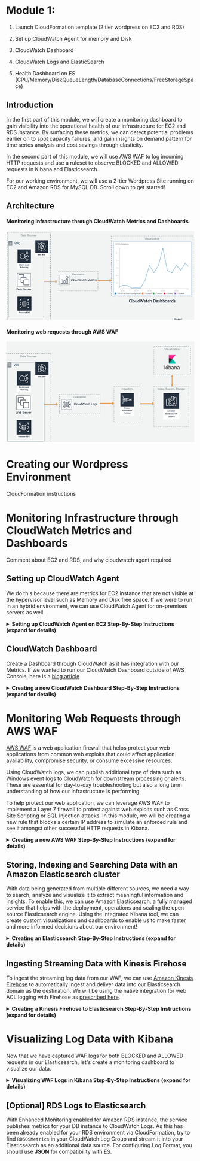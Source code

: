 # Module 1:

1. Launch CloudFormation template (2 tier wordpress on EC2 and RDS)
1. Set up CloudWatch Agent for memory and Disk
1. CloudWatch Dashboard

1. CloudWatch Logs and ElasticSearch
1. Health Dashboard on ES (CPU/Memory/DiskQueueLength/DatabaseConnections/FreeStorageSpace)

## Introduction
In the first part of this module, we will create a monitoring dashboard to gain visibility into the operational health of our infrastructure for EC2 and RDS instance. By surfacing these metrics, we can detect potential problems earlier on to spot capacity failures, and gain insights on demand pattern for time series analysis and cost savings through elasticity.


In the second part of this module, we will use AWS WAF to log incoming HTTP requests and use a ruleset to observe BLOCKED and ALLOWED requests in Kibana and Elasticsearch. 

For our working environment, we will use a 2-tier Wordpress Site running on EC2 and Amazon RDS for MySQL DB. Scroll down to get started!

## Architecture
#### Monitoring Infrastructure through CloudWatch Metrics and Dashboards
![Module_1_Architecture1](images/Module1_Architecture1.png)
#### Monitoring web requests through AWS WAF
![Module_1_Architecture2](images/Module1_Architecture2.png)

# Creating our Wordpress Environment
CloudFormation instructions

# Monitoring Infrastructure through CloudWatch Metrics and Dashboards
Comment about EC2 and RDS, and why cloudwatch agent required

## Setting up CloudWatch Agent
We do this because there are metrics for EC2 instance that are not visible at the hypervisor level such as Memory and Disk free space. If we were to run in an hybrid environment, we can use CloudWatch Agent for on-premises servers as well.

<details>
<summary><strong>Setting up CloudWatch Agent on EC2 Step-By-Step Instructions (expand for details)</strong></summary><p>

</p></details>


## CloudWatch Dashboard
Create a Dashboard through CloudWatch as it has integration with our Metrics. If we wanted to run our CloudWatch Dashboard outside of AWS Console, here is a [blog article](https://aws.amazon.com/blogs/devops/building-an-amazon-cloudwatch-dashboard-outside-of-the-aws-management-console/)

<details>
<summary><strong>Creating a new CloudWatch Dashboard Step-By-Step Instructions (expand for details)</strong></summary><p>

</p></details>



# Monitoring Web Requests through AWS WAF
[AWS WAF](https://aws.amazon.com/waf/) is a web application firewall that helps protect your web applications from common web exploits that could affect application availability, compromise security, or consume excessive resources. 

Using CloudWatch logs, we can publish additional type of data such as Windows event logs to CloudWatch for downstream processing or alerts. These are essential for day-to-day troubleshooting but also a long term understanding of how our infrastructure is performing. 

To help protect our web application, we can leverage AWS WAF to implement a Layer 7 firewall to protect against web exploits such as Cross Site Scripting or SQL Injection attacks. In this module, we will be creating a new rule that blocks a certain IP address to simulate an enforced rule and see it amongst other successful HTTP requests in Kibana.


<details>
<summary><strong>Creating a new AWS WAF Step-By-Step Instructions (expand for details)</strong></summary><p>

</p></details>

## Storing, Indexing and Searching Data with an Amazon Elasticsearch cluster
With data being generated from multiple different sources, we need a way to search, analyze and visualize it to extract meaningful information and insights. To enable this, we can use Amazon Elasticsearch, a fully managed service that helps with the deployment, operations and scaling the open source Elasticsearch engine. Using the integrated Kibana tool, we can create custom visualizations and dashboards to enable us to make faster and more informed decisions about our environment!

<details>
<summary><strong>Creating an Elasticsearch Step-By-Step Instructions (expand for details)</strong></summary><p>

1. In the AWS Management Console select **Services** then select **Elasticsearch Service** under Analytics.

1. In the service console, select **Create a new domain**.

1. Under **Domain Name** enter a name for your cluster and ensure that the selected **Version** is **6.3**. Proceed to the **Next** step.

1. In this page, we can configure the number of nodes and HA settings for our Elasticsearch cluster. We will use the default single node setting, but for production environments, you would use multiple nodes across different availability zones using the **zone awareness** setting. Continue by leaving all settings as-is under **Configure cluster** and proceed to the **Next** step. 

1. In step 3: Set up access page, you can configure Network level access and Kibana login authentication through integration with Amazon Cognito (SAML with existing IdP is supported through Cognito). In production environments, you would launch the Elasticsearch cluster in a private subnet (where it is accessible via VPN or a proxy in a DMZ). However for this workshop, we will use **Public Access** to allow access to the Kibana dashboard over the internet.

1. Select **Public access** under **Network configuration** and leave the **Node-to-node** encryption unchecked.

1. Leave **Enable Amazon Cognito for authentication** unticked under **Kibana authentication**.

1. Under **Access policy**, use the drop down menu on **Select a template**, and select **Allow access to the domain from specific IP(s)**.

1. Enter your current IP address in the pop up window (you can find out your current public address by googling "Whats my IP"). This should automatically generate an access policy in JSON like below, where my public IP address is 54.240.193.1.

    ```json
        {
        	"Version": "2012-10-17",
        	"Statement": [{
        		"Effect": "Allow",
        		"Principal": {
        			"AWS": "*"
        		},
        		"Action": [
        			"es:*"
        		],
        		"Condition": {
        			"IpAddress": {
        				"aws:SourceIp": [
        					"54.240.193.1"
        				]
        			}
        		},
        		"Resource": "arn:aws:es:ap-southeast-1:708252083442:domain/realtimeworkshop/*"
        	}]
        }
    ```
1. Proceed to the next page by selecting **Next**.

1. Review that all the settings are correct using the above configurations and create the cluster by selecting **Confirm**. The cluster will take 10-15 min to launch.

1. Once your environment is ready, you'll be able to see the **Domain Status** change to `Active` with the link to your Kibana dashboard.

1. Access your Kibana environment using the link on your ES domain, as you will need to configure an index pattern template. While Elasticsearch can automatically classify most of the fields from the AWS WAF logs, you need to inform Elasticsearch how to interpret fields that have specific formatting. Therefore, before you start sending logs to Elasticsearch, you should create an index pattern template so Elasticsearch can distinguish AWS WAF logs and classify the fields correctly.

1. With your Kibana environment, use the **Dev Tools** tab in the left panel menu to apply a new template.

1. Change the first line of the template following PUT  _template/, with the name of your ES domain. For example, if we named our ES domain `myLabES`, we would use the following template.

	```JSON
	PUT  _template/myLabES
	{
		"index_patterns": ["awswaf"],
		"settings": {
		"number_of_shards": 1
		},
		"mappings": {
		"waflog": {
			"properties": {
			"httpRequest": {
				"properties": {
				"clientIp": {
					"type": "keyword",
					"fields": {
					"keyword": {
						"type": "ip"
					}
					}
				}
				}
			},
			"timestamp": {
				"type": "date",
				"format": "epoch_millis"
			}
		}
		}
	}
	}
	```
	* To break down the sections of the applied template, this sends an API call to our Elasticsearch domain as identified by `PUT  _template/myLabES` with the following JSON configuration.
	
	* It identifies the index we've used to be `awswaf`, and uses a single Elasticsearch shard for the index. For a deep dive on sizing your Shards, please see [this blog](https://aws.amazon.com/blogs/database/get-started-with-amazon-elasticsearch-service-how-many-shards-do-i-need/).

	* The pattern template is defining two fields from the logs. It will indicate to Elasticsearch that the httpRequest.clientIp field is using an IP address format and that the timestamp field is represented in epoch time. All the other log fields will be classified automatically.

1. Congratulations, you've configured your Elasticsearch domain for our workshop modules.

</p></details>

## Ingesting Streaming Data with Kinesis Firehose
To ingest the streaming log data from our WAF, we can use [Amazon Kinesis Firehose](https://aws.amazon.com/kinesis/data-firehose/) to automatically ingest and deliver data into our Elasticsearch domain as the destination. We will be using the native integration for web ACL logging with Firehose as [prescribed here](https://docs.aws.amazon.com/waf/latest/developerguide/logging.html).


<details>
<summary><strong>Creating a Kinesis Firehose to Elasticsearch Step-By-Step Instructions (expand for details)</strong></summary><p>

1. In the AWS Management Console select **Services** then select **Kinesis** under Analytics.

1. In the service console, select **Get Started** and select **Create delivery stream** for the Kinesis Firehose wizard.

1. Under **New delivery stream**, give your Delivery stream a name that begins with `aws-waf-logs-` e.g. `aws-waf-logs-lab`. This is required as WAF integration requires this specific naming prefix.

1. Under **Choose source**, verify that **Direct PUT or other sources** is selected. 

1. Proceed to the next page by selecting **Next**.

1. In Step 2: Process records, leave **Record transformation** to **Disabled**.

1. Verify that Record format conversion is **Disabled** under **Convert record format**. If we wanted to deliver the data within Firehose for running analytics within Redshift or S3 (via Athena), this would be a great way to automatically transform the data into a columnar format such as Parquet for a more efficient file format for analytics.

1. Proceed to the next page by selecting **Next**.

1. Under **Select destination**, select **Amazon Elasticsearch Service** to view our existing domain.

1. Under **Amazon Elasticsearch Service destination**, select our existing cluster for **Domain**.

1. For **Index**, use `awswaf` as the index name. To match the index pattern template we applied in Kibana earlier.

1. Select **No rotation** for index rotation frequency and use `waflog` as the name for **Type**. 

	# INSERT PICTURE

1. Under **S3 backup**, we can select whether a copy of the records from our Firehose is automatically backed up into an S3 bucket, or only for records that fails to be processed. For this workshop, select **All records** to view the data later on to have a look at the ingested data.

1. Create or use an existing S3 bucket and for **Backup S3 bucket prefix**, enter a name followed by underscore such as `waf_`. This will make it easier later on to identify which prefix our firehose backups the records into.

1. Your settings should look similar to this

	# INSERT PICTURE

1. Proceed to the next page by selecting **Next**.

1. In Step 4: Configure Settings, select a **Buffer size** of 1 MB and **Buffer interval** of 60 seconds. As Firehose automatically buffers and aggregates the data in the stream, it will wait until either of these conditions are met before triggering the delivery. If you need to ensure faster (lower) availability of data in the stream, Kinesis Data Stream allows a more immediate window.

	![KH_ES_buffer](images/KH_ES_buffer.png)

1. For **S3 compression and encryption** check that the settings are set to **Disabled**, and for **Error logging**, ensure that it is **Enabled** for future troubleshooting if required.

1. Under **IAM Role**, select **Create new or choose** to bring up a new IAM role creation page. Under IAM Role, use the drop down menu to select **Create a new IAM Role**. This will automatically generate the permissions required for our Firehose to use the configured settings for CloudWatch, S3, Lambda and ElasticSearch.

    ![Firehose_ES](images/Firehose_IAM.png)

1. Proceed to the next step by selecting **Allow**.

1. Verify that the settings are configured as above, and finish the wizard by selecting **Create delivery stream**. This will take 3-5 min to complete creating the new stream.

</p></details>

# Visualizing Log Data with Kibana
Now that we have captured WAF logs for both BLOCKED and ALLOWED requests in our Elasticsearch, let's create a monitoring dashboard to visualize our data.

<details>
<summary><strong>Visualizing WAF Logs in Kibana Step-By-Step Instructions (expand for details)</strong></summary><p>


1. Access your Kibana dashboard through your Elasticsearch domain.

1. Within Kibana, add your new WAF index by selecting **Management** on the left hand panel.

1. Select **Index Patterns**, then **Create Index Pattern**. This will allow us to add our index for Kibana to use as a data source.

1. You should be able to see your Index name `awswaf`. Enter it in **Index pattern** and proceed via **Next Step**. If successful, you should be able to see the fields mapping and the respective data types.

1. To view the logs, select the **Discover** tab in the left hand menu

1. Ensure that the data source is set to `awswaf` Index in the drop down menu. If successful, you should now be able to see the WAF logs. (If you don't see any data or new logs coming in, try increasing the Time Range and set the Auto-Refresh interval to 5 seconds)

1. Use the Search field or the values in Available Fields to explore the data

1. Go ahead and create some Visuals using this Index using the **Visualize** tab on the left hand menu. For example, you can graph the geographic location of the HTTP requests' origin by creating a new **Region Map** type, using the following data fields.

![](images/Kibana_Country.png)

</p></details>

## [Optional] RDS Logs to Elasticsearch
With Enhanced Monitoring enabled for Amazon RDS instance, the service publishes metrics for your DB instance to CloudWatch Logs. As this has been already enabled for your RDS environment via CloudFormation, try to find `RDSOSMetrics` in your CloudWatch Log Group and stream it into your Elasticsearch as an additional data source. For configuring Log Format, you should use **JSON** for compatibility with ES.